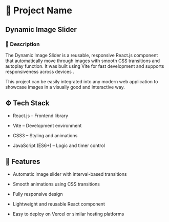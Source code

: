 # 📌 Project Name

## Dynamic Image Slider

### 📖 Description

The Dynamic Image Slider is a reusable, responsive React.js component that automatically move through images with smooth CSS transitions and autoplay function. It was built using Vite for fast development and supports responsiveness across devices .

This project can be easily integrated into any modern web application to showcase images in a visually good and interactive way.


## ⚙️ Tech Stack

  * React.js – Frontend library
  
  * Vite – Development environment
  
  * CSS3 – Styling and animations
  
  * JavaScript (ES6+) – Logic and timer control
  

## 🚀 Features

  * Automatic image slider with interval-based transitions

  * Smooth animations using CSS transitions

  * Fully responsive design 

  * Lightweight and reusable React component

  * Easy to deploy on Vercel or similar hosting platforms
